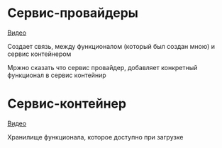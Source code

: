 # Сервис-провайдеры

[Видео](https://youtu.be/udHZatfg8aU)

Создает связь, между функционалом \(который был создан мною\) и сервис контейнером

Мржно сказать что сервис провайдер, добавляет конкретный функционал в сервис контейнир

# Сервис-контейнер

[Видео](https://youtu.be/qWDcMfJ_7oE)

Хранилище функционала, которое доступно при загрузке

